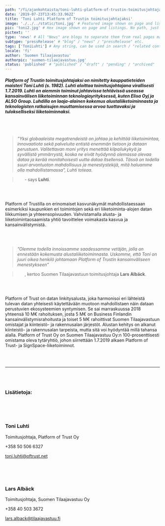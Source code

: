 ```yaml
---
path: "/fi/ajankohtaista/toni-luhti-platform-of-trustin-toimitusjohtajaksi" # path to where you want blog to be published aka https://www.platformoftrust.net//blogs/sport-venue
date: '2019-07-23T13:45:33.962Z'
title: 'Toni Luhti Platform of Trustin toimitusjohtajaksi'
image: './../../static/toni.jpg' # Featured image shown on page and listings. Save in same folder. Don't use svg.
pic: 'toni2.jpg' # Hex image shown on page and listings. No path, just filename. Save in same folder. Don't use svg.
pictext: ''
type: 'news' # All "News" are blogs to separate them from real pages made with MarkDown, so that they appear in blog listings etc.
subtype: 'pressRelease' # "blog" / "news" / "pressRelease" etc.
tags: ['ToniLuhti'] # Any string, can be used in search / "related content"
locale: 'fi'
author: 'Suomen Tilaajavastuu'
authorpic: 'suomen-tilaajavastuu.jpg'
status: 'published' # "published" / "draft" / "pending" / "archived"
---
```


##### Platform of Trustin toimitusjohtajaksi on nimitetty kauppatieteiden maisteri **Toni Luhti** (s. 1982). Luhti aloittaa toimitusjohtajana virallisesti 1.7.2019. Luhti on aiemmin toiminut johtavissa tehtävissä useassa kansainvälisen liiketoiminnan teknologiayrityksessä, kuten Elisa Oyj ja ALSO Group. Luhdilla on laaja-alainen kokemus alustaliiketoiminnasta ja teknologisten ratkaisujen muuttamisessa arvoa tuottavaksi ja tulokselliseksi liiketoiminnaksi.

<br/><br/>

> _”Yksi globaaleista megatrendeistä on johtaa ja kehittää liiketoimintaa, innovaatiota sekä palveluita entistä enemmän tietoon ja dataan perustuen. Valitettavan moni yritys menettää kilpailukykyä ja syvällistä ymmärrystä, koska ne eivät hyödynnä olemassa olevaa dataa ja kerää monitahoisesti uutta dataa itsellensä. Tässä on todella suuri arvontuoton mahdollisuus ja menestystekijä, mitä haluamme olla mahdollistamassa”, Luhti toteaa._

> &nbsp;&nbsp;&nbsp;&nbsp;&nbsp;&nbsp;- says **Luhti**.

<br/><br/>

Platform of Trustilla on erinomaiset kasvunäkymät mahdollistaessaan esimerkiksi kaupunkien eri toimintojen sekä eri liiketoiminta-alojen datan liikkumisen ja yhteensopivuuden. Vahvistamalla alusta- ja liiketoimintaosaamista yhtiö tavoittelee voimakasta kasvua ja kansainvälistymistä.

<br/><br/>

 

> _”Olemme todella innoissamme saadessamme vetäjän, jolla on ennestään kokemusta alustaliiketoiminnasta. Uskomme, että Toni on juuri oikea henkilö johtamaan Platform of Trustin kansainväliseen menestykseen”_

> &nbsp;&nbsp;&nbsp;&nbsp;&nbsp;&nbsp;, kertoo Suomen Tilaajavastuun toimitusjohtaja **Lars Albäck**.

<br/><br/>

Platform of Trust on datan linkitysalusta, joka harmonisoi eri lähteistä tulevan datan yhteisesti käytettävään muotoon mahdollistaen näin dataan perustuvien ekosysteemien syntymisen. Se sai marraskuussa 2018 yhteensä 10 M€ rahoituksen, josta 5 M€ on Business Finlandin kansainvälistymisrahoitusta ja toiset 5 M€ rahoittivat Suomen Tilaajavastuun omistajat ja kiinteistö- ja rakennusalan järjestöt. Alustan kehitys on alkanut kiinteistö- ja rakennusalan tarpeista, mutta sitä voi hyödyntää millä tahansa alalla. Platform of Trust Oy on Suomen Tilaajavastuu Oy:n 100-prosenttisesti omistama oleva tytäryhtiö, johon siirrettään 1.7.2019 alkaen Platform of Trust- ja SignSpace-liiketoiminnot.

<br/><br/>

<hr/>

<br/><br/>

### Lisätietoja:

<br/><br/><br/>

### **Toni Luhti**

Toimitusjohtaja, Platform of Trust Oy

+358 50 506 6327

toni.luhti@oftrust.net

<br/><br/><br/>

### **Lars Albäck**

Toimitusjohtaja, Suomen Tilaajavastuu Oy

+358 40 503 3672

lars.alback@tilaajavastuu.fi
